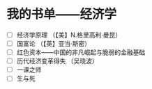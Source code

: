 # 我的书单——经济学

- [ ] 经济学原理 （【美】N.格里高利·曼昆）
- [ ] 国富论 （【英】亚当·斯密）
- [ ] 红色资本——中国的非凡崛起与脆弱的金融基础
- [ ] 历代经济变革得失 （吴晓波）
- [ ] 一课之师
- [ ] 生与死
